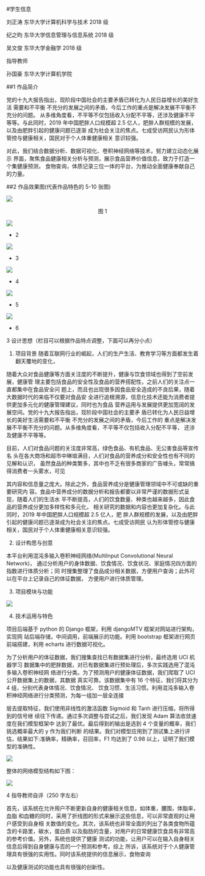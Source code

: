 #学生信息 

刘正涛  东华大学计算机科学与技术 2018 级 

纪之昀  东华大学信息管理与信息系统  2018 级          

吴文俊  东华大学金融学  2018 级 

指导教师 

孙国豪  东华大学计算机学院

##1   作品简介 

党的十九大报告指出，现阶段中国社会的主要矛盾已转化为人民日益增长的美好生活 需要和不平衡  不充分的发展之间的矛盾，今后工作的重点是解决发展不平衡不充分的问题。 从多维角度看，不平等不仅包括收入分配不平等，还涉及健康不平等等。与此同时，2019 年中国肥胖人口规模超 2.5 亿人，肥胖人群规模的发展，以及由肥胖引起的健康问题已逐渐 成为社会关注的焦点。七成受访网民认为形体管控与健康相关，国民对于个人体重健康相关 意识较强。

对此，我们结合数据分析、数据可视化、卷积神经网络等技术，努力建立动态化展示 界面，聚焦食品健康相关分析与预测，展示食品营养价值信息，致力于打造一个集健康预测， 食物查询，体质记录三位一体的平台，为推动全面健康奉献自己的力量。

##2   作品效果图(代表作品特色的 5-10 张图) 

![](https://github.com/June24-Wu/Project_in_DHU/blob/master/2021%20Computer%20Application%20Ability%20Competition/IMG/Picture_1.png)

<center> 图 1 </center>

![](https://github.com/June24-Wu/Project_in_DHU/blob/master/2021%20Computer%20Application%20Ability%20Competition/IMG/Picture_2.png)

- 2 

![](https://github.com/June24-Wu/Project_in_DHU/blob/master/2021%20Computer%20Application%20Ability%20Competition/IMG/Picture_3.png)

- 3 

![](https://github.com/June24-Wu/Project_in_DHU/blob/master/2021%20Computer%20Application%20Ability%20Competition/IMG/Picture_4.png)

- 4 

![](https://github.com/June24-Wu/Project_in_DHU/blob/master/2021%20Computer%20Application%20Ability%20Competition/IMG/Picture_5.png)

- 5 

![](https://github.com/June24-Wu/Project_in_DHU/blob/master/2021%20Computer%20Application%20Ability%20Competition/IMG/Picture_6.png)

- 6 

3   设计思想（栏目可以根据作品特点调整，下面可以再分小点）

1. 项目背景 随着互联网行业的崛起，人们的生产生活、教育学习等方面都发生着翻天覆地的变化，

随着大众对食品健康等方面关注度的不断提升，健康与饮食领域也得到了空前发展，健康管 理主要包括食品的安全性及食品的营养搭配性，之前人们的关注点一直都集中在食品安全问 题上，而且也出现很多因食品安全造成的不良后果，随着大数据时代的来临不仅要对食品安 全进行追根溯源，信息化技术还能为消费者提供更加多元化的健康管理建议，同时也为食品 营养运用与发展提供更加宽阔的发展空间。党的十九大报告指出，现阶段中国社会的主要矛 盾已转化为人民日益增长的美好生活需要和不平衡  不充分的发展之间的矛盾，今后工作的 重点是解决发  展不平衡不充分的问题。从多维角度看，不平等不仅包括收入分配不平等， 还涉及健康不平等等。

目前，人们对食品问题的关注度非常高，绿色食品、有机食品、无公害食品等宣传名 头在各大商场和超市中琳琅满目，人们对食品的营养成分和安全性也有不同的见解和认识， 虽然食品的种类繁多，其中也不乏有很多商家的广告噱头，常常搞得消费者一头雾水，可见

其内容和信息量之庞大。除此之外，食品营养成分是健康管理领域中不可或缺的重要研究内 容。食品中营养成分的数据分析和报告都要以非常严谨的数据形式呈现，随着人们的生活水 平不断提高，人们的饮食数量、种类也越来越多，因此食品的营养成分更加多样性和多元化， 相关研究的数据和内容也更加复杂化。与此同时，2019 年中国肥胖人口规模超 2.5 亿人，肥 胖人群规模的发展，以及由肥胖引起的健康问题已逐渐成为社会关注的焦点。七成受访网民 认为形体管控与健康相关，国民对于个人体重健康相关意识较强。

2. 设计构思与创意 

本平台利用混沌多输入卷积神经网络(MultiInput Convolutional Neural Network)， 通过分析用户的身体数据、饮食情况、饮食状况、家庭情况四方面的指数进行体质分析；同 时搜集整理了食品成分相关数据，方便用户查询；此外可以在平台上记录自己的体征数据， 方便用户进行体质管理。

3. 项目模块与功能 

![](https://github.com/June24-Wu/Project_in_DHU/blob/master/2021%20Computer%20Application%20Ability%20Competition/IMG/Picture_7.png)

4. 技术运用与特色 

项目后端基于 python 的 Django 框架，利用 djangoMTV 框架对网站进行架构，实现网 站后端存储，中间调用，前端展示的功能。利用 bootstrap 框架进行网页前端搭建，利用 echarts 进行数据可视化。

为了分析用户的体征数据，我们搜集查找已有数据集进行分析，最终选用 UCI 机器学习 数据集中的肥胖数据，对已有数据集进行预处理后，多次实践选用了混沌多输入卷积神经网 络进行分类。为了预测用户的健康体征数据，我们爬取了 UCI 公开数据集上的数据，其数据 真实可靠。该数据集中有 16 个特征，我们将其分为 4 组，分别代表身体情况、饮食情况、 饮食习惯、生活习惯。利用混沌多输入卷积神经网络进行分类预测，为每一组加一层全连接

层去提取特征，我们使用非线性的激活函数 Sigmoid 和 Tanh 进行压缩，将所得到的信号继 续往下传递。通过多次调整与尝试之后，我们发现 Adam  算法收敛速度在我们模型框架中 达到了最优。最后得到的输出是选到 4 个变量的概率，我们挑选概率最大的 y 作为我们判断 的结果。我们对模型应用到了测试集上进行评估，结果如下:准确率，精确率，召回率，F1 均达到了 0.98 以上，证明了我们模型的准确性。

![](https://github.com/June24-Wu/Project_in_DHU/blob/master/2021%20Computer%20Application%20Ability%20Competition/IMG/Picture_8.png)

整体的网络模型结构如下图：

![](https://github.com/June24-Wu/Project_in_DHU/blob/master/2021%20Computer%20Application%20Ability%20Competition/IMG/Picture_9.png)

4   指导教师自评（250 字左右） 

首先，该系统在允许用户不断更新自身的健康相关信息，如体重，腰围，体脂率，血脂 和血糖的同时，采用了折线图的形式来展示这些信息，可以非常直观的让用户感受到自身相 关数值的变化。其次，该系统也非常全面的列出了各类食物所蕴含的卡路里，碳水，蛋白质 以及脂肪的含量，对用户的日常健康饮食具有非常高的参考价值。另外，系统也提供了健康 测试的功能，让用户可以在输入自身相关信息后得到自身健康与否的一个预测和参考。综上 所诉，该系统对于个人健康管理具有很强的实用性。同时该系统提供的信息展示，食物查询

以及健康测试的功能也具有很强的创新性。
